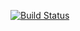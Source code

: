 [![Build Status](https://travis-ci.org/elhigu/travis-node-oracle-18-xe.svg?branch=master)](https://travis-ci.org/elhigu/travis-node-oracle-18-xe)
